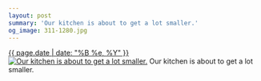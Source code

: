 ```yaml
---
layout: post
summary: 'Our kitchen is about to get a lot smaller.'
og_image: 311-1280.jpg
---
```


<p>
  <time><a href="/311">{{ page.date | date: "%B %e, %Y" }}</a></time>
  <a href="/311"><img src="{{ site.assets_url }}/311-640.jpg" srcset="{{ site.assets_url }}/311-1280.jpg 1280w, {{ site.assets_url }}/311-960.jpg 960w, {{ site.assets_url }}/311-640.jpg 640w, {{ site.assets_url }}/311-320.jpg 320w" sizes="(min-width: 700px) 50vw, calc(100vw - 2rem)" alt="Our kitchen is about to get a lot smaller." /></a>
  <span>Our kitchen is about to get a lot smaller.</span>
</p>
